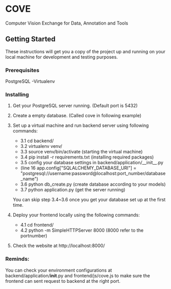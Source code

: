 # COVE
Computer Vision Exchange for Data, Annotation and Tools

## Getting Started

These instructions will get you a copy of the project up and running on your local machine for development and testing purposes.

### Prerequisites

PostgreSQL
-Virtualenv


### Installing

1. Get your PostgreSQL server running. (Default port is 5432)
2. Create a empty database. (Called cove in following example)
3. Set up a virtual machine and run backend server using following commands:
   * 3.1 cd backend/
   * 3.2 virtualenv venv/
   * 3.3 source venv/bin/activate (starting the virtual machine)
   * 3.4 pip install -r requirements.txt (installing required packages)
   * 3.5 config your database settings in backend/application/\_\_init\_\_.py 
   * (line 16  app.config["SQLALCHEMY_DATABASE_URI"] = "postgresql://username:password@localhost:port_number/database_name")
   * 3.6 python db_create.py (create database according to your models)
   * 3.7 python application.py (get the server running)

   You can skip step 3.4~3.6 once you get your database set up at the first time.
4. Deploy your frontend locally using the following commands:
   * 4.1 cd frontend/
   * 4.2 python -m SimpleHTTPServer 8000 (8000 refer to the portnumber)
5. Check the website at http://localhost:8000/

### Reminds:
You can check your environment configurations at backend/application/__init__.py and frontend/js/cove.js to make sure the frontend can sent request to backend at the right port.

